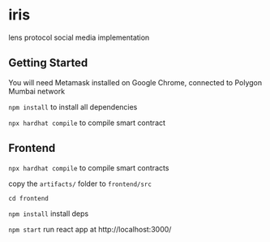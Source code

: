 # iris

lens protocol social media implementation

## Getting Started

You will need Metamask installed on Google Chrome, connected to Polygon Mumbai network

`npm install` to install all dependencies

`npx hardhat compile` to compile smart contract


## Frontend

`npx hardhat compile` to compile smart contracts

copy the `artifacts/` folder to `frontend/src`

`cd frontend`

`npm install` install deps

`npm start` run react app at http://localhost:3000/
